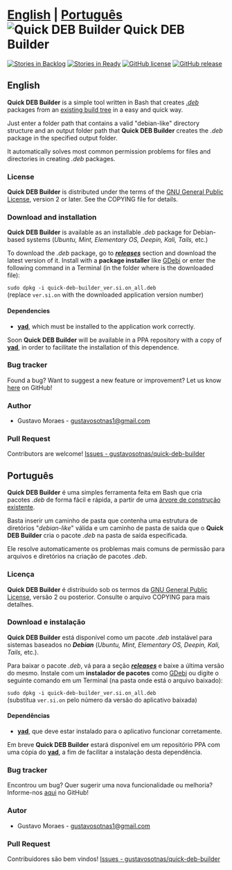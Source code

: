 [**English**](#english) | [**Português**](#português)
![Quick DEB Builder](http://icons.iconarchive.com/icons/alecive/flatwoken/48/Apps-Package-Debian-icon.png) Quick DEB Builder
============================================================================================================================

[![Stories in Backlog](https://img.shields.io/github/issues-raw/gustavosotnas/quick-deb-builder.svg?label=backlog&style=plastic)](https://waffle.io/gustavosotnas/quick-deb-builder)
[![Stories in Ready](https://badge.waffle.io/gustavosotnas/quick-deb-builder.png?label=ready&title=ready)](https://waffle.io/gustavosotnas/quick-deb-builder)
[![GitHub license](https://img.shields.io/github/license/gustavosotnas/quick-deb-builder.svg?style=plastic)](https://github.com/gustavosotnas/quick-deb-builder/blob/master/COPYING)
[![GitHub release](https://img.shields.io/github/release/gustavosotnas/quick-deb-builder.svg?style=plastic)](https://github.com/gustavosotnas/quick-deb-builder/releases/latest)

English
--------------------------
**Quick DEB Builder** is a simple tool written in Bash that creates [*.deb*](http://en.wikipedia.org/wiki/Deb_%28file_format%29) packages from an [existing build tree](https://www.debian.org/releases/jessie/i386/apcs02.html.en) in a easy and quick way.

Just enter a folder path that contains a valid "debian-like" directory structure and an output folder path that **Quick DEB Builder** creates the *.deb* package in the specified output folder.

It automatically solves most common permission problems for files and directories in creating *.deb* packages.

### License
**Quick DEB Builder** is distributed under the terms of the [GNU General Public License](http://www.gnu.org/licenses/), version 2 or later. See the COPYING file for details.

### Download and installation
**Quick DEB Builder** is available as an installable *.deb* package for Debian-based systems (*Ubuntu, Mint, Elementary OS, Deepin, Kali, Tails,* etc.)

To download the *.deb* package, go to [***releases***](https://github.com/gustavosotnas/quick-deb-builder/releases/latest) section and download the latest version of it. Install with a **package installer** like [GDebi](https://apps.ubuntu.com/cat/applications/gdebi) or enter the following command in a Terminal (in the folder where is the downloaded file):

`sudo dpkg -i quick-deb-builder_ver.si.on_all.deb` <br>
(replace `ver.si.on` with the downloaded application version number)

#### Dependencies
 * [**yad**](http://www.webupd8.org/2010/12/yad-zenity-on-steroids-display.html), which must be installed to the application work correctly.

<!--[**GDebi**](https://apps.ubuntu.com/cat/applications/gdebi/) installs [**yad**](http://www.webupd8.org/2010/12/yad-zenity-on-steroids-display.html) if it doesn't installed.-->

Soon **Quick DEB Builder** will be available in a PPA repository with a copy of [**yad**](http://www.webupd8.org/2010/12/yad-zenity-on-steroids-display.html), in order to facilitate the installation of this dependence.

### Bug tracker
Found a bug? Want to suggest a new feature or improvement? Let us know [here](https://github.com/gustavosotnas/quick-deb-builder/issues) on GitHub!

### Author
 * Gustavo Moraes - <gustavosotnas1@gmail.com>

### Pull Request
Contributors are welcome! [Issues - gustavosotnas/quick-deb-builder](https://github.com/gustavosotnas/quick-deb-builder/issues)

Português
--------------------------
**Quick DEB Builder** é uma simples ferramenta feita em Bash que cria pacotes *.deb* de forma fácil e rápida, a partir de uma [árvore de construção existente](https://www.debian.org/releases/jessie/i386/apcs02.html.en).

Basta inserir um caminho de pasta que contenha uma estrutura de diretórios "*debian-like*" válida e um caminho de pasta de saída que o **Quick DEB Builder** cria o pacote *.deb* na pasta de saída especificada.

Ele resolve automaticamente os problemas mais comuns de permissão para arquivos e diretórios na criação de pacotes *.deb*.

### Licença
**Quick DEB Builder** é distribuído sob os termos da [GNU General Public License](http://www.gnu.org/licenses/), versão 2 ou posterior. Consulte o arquivo COPYING para mais detalhes.

### Download e instalação
**Quick DEB Builder** está disponível como um pacote *.deb* instalável para sistemas baseados no ***Debian*** (*Ubuntu, Mint, Elementary OS, Deepin, Kali, Tails,* etc.).

Para baixar o pacote *.deb*, vá para a seção [***releases***](https://github.com/gustavosotnas/quick-deb-builder/releases/latest) e baixe a última versão do mesmo. Instale com um **instalador de pacotes** como [GDebi](https://apps.ubuntu.com/cat/applications/gdebi/) ou digite o seguinte comando em um Terminal (na pasta onde está o arquivo baixado):

`sudo dpkg -i quick-deb-builder_ver.si.on_all.deb` <br>
(substitua `ver.si.on` pelo número da versão do aplicativo baixada)

#### Dependências
 * [**yad**](http://www.webupd8.org/2010/12/yad-zenity-on-steroids-display.html), que deve estar instalado para o aplicativo funcionar corretamente.

<!--[**GDebi**](https://apps.ubuntu.com/cat/applications/gdebi/) instala [**yad**](http://www.webupd8.org/2010/12/yad-zenity-on-steroids-display.html) se ele não estiver instalado.-->

Em breve **Quick DEB Builder** estará disponível em um repositório PPA com uma cópia do [**yad**](http://www.webupd8.org/2010/12/yad-zenity-on-steroids-display.html), a fim de facilitar a instalação desta dependência.

### Bug tracker
Encontrou um bug? Quer sugerir uma nova funcionalidade ou melhoria? Informe-nos [aqui](https://github.com/gustavosotnas/quick-deb-builder/issues) no GitHub!

### Autor
 * Gustavo Moraes - <gustavosotnas1@gmail.com>

### Pull Request
Contribuidores são bem vindos! [Issues - gustavosotnas/quick-deb-builder](https://github.com/gustavosotnas/quick-deb-builder/issues)
